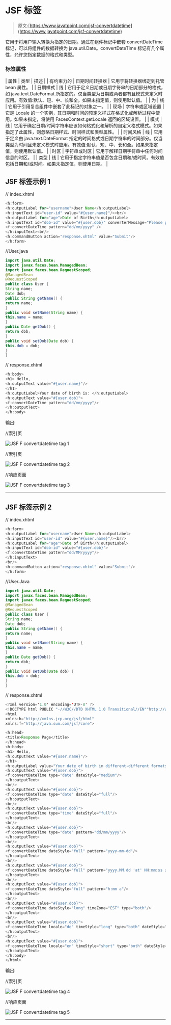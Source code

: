 # JSF <convertdatetime>标签</convertdatetime>

> 原文:[https://www.javatpoint.com/jsf-convertdatetime](https://www.javatpoint.com/jsf-convertdatetime)

它用于将用户输入转换为指定的日期。通过在组件标记中嵌套 convertDateTime 标记，可以将组件的数据转换为 java.util.Date。convertDateTime 标记有几个属性，允许您指定数据的格式和类型。

### 标签属性

| 属性 | 类型 | 描述 |
| 有约束力的 | 日期时间转换器 | 它用于将转换器绑定到托管 bean 属性。 |
| 日期样式 | 线 | 它用于定义日期或日期字符串的日期部分的格式，如 java.text.DateFormat 所指定的。仅当类型为日期或两者都有且模式未定义时应用。有效值:默认、短、中、长和全。如果未指定值，则使用默认值。 |
| 为 | 线 | 它用于引用复合组件中嵌套了此标记的对象之一。 |
| 现场 | 字符串或区域设置 | 它是 Locale 的一个实例，其日期和时间的预定义样式在格式化或解析过程中使用。如果未指定，将使用 FacesContext.getLocale 返回的区域设置。 |
| 模式 | 线 | 它用于确定日期/时间字符串应该如何格式化和解析的自定义格式模式。如果指定了此属性，则忽略日期样式、时间样式和类型属性。 |
| 时间风格 | 线 | 它用于定义由 java.text.DateFormat 指定的时间格式或日期字符串的时间部分。仅当类型为时间且未定义模式时应用。有效值:默认、短、中、长和全。如果未指定值，则使用默认值。 |
| 时区 | 字符串或时区 | 它用于解释日期字符串中任何时间信息的时区。 |
| 类型 | 线 | 它用于指定字符串值是否包含日期和/或时间。有效值包括日期和/或时间。如果未指定值，则使用日期。 |

## JSF <converterdatetime>标签示例 1</converterdatetime>

// index.xhtml

```java
<h:form>
<h:outputLabel for="username">User Name</h:outputLabel>
<h:inputText id="user-id" value="#{user.name}"/><br/>
<h:outputLabel for="age">Date of Birth</h:outputLabel>
<h:inputText id="dob-id" value="#{user.dob}" converterMessage="Please provide date of birth in dd/mm/yyyy format">
<f:convertDateTime pattern="dd/mm/yyyy" />
</h:inputText><br/>
<h:commandButton action="response.xhtml" value="Submit"/>
</h:form>

```

//User.java

```java
import java.util.Date;
import javax.faces.bean.ManagedBean;
import javax.faces.bean.RequestScoped;
@ManagedBean
@RequestScoped
public class User {
String name;
Date dob;
public String getName() {
return name;
}
public void setName(String name) {
this.name = name;
}
public Date getDob() {
return dob;
}
public void setDob(Date dob) {
this.dob = dob;
}
}

```

// response.xhtml

```java
<h:body>
<h1> Hello, 
<h:outputText value="#{user.name}"/>
</h1>
<h:outputLabel>Your date of birth is: </h:outputLabel>
<h:outputText value="#{user.dob}">
<f:convertDateTime pattern="dd/mm/yyyy"/>
</h:outputText>
</h:body>

```

输出:

//索引页

![JSF F convertdatetime tag 1](img/4f88d1fd69b8e72746295e485c6227f1.png)

//索引页

![JSF F convertdatetime tag 2](img/56978ba54b2b6717190528830acd07a2.png)

//响应页面

![JSF F convertdatetime tag 3](img/5824eee6044f78cf864f8b644d9fd5a6.png)

* * *

## JSF <converterdatetime>标签示例 2</converterdatetime>

// index.xhtml

```java
<h:form>
<h:outputLabel for="username">User Name</h:outputLabel>
<h:inputText id="user-id" value="#{user.name}"/><br/>
<h:outputLabel for="age">Date of Birth</h:outputLabel>
<h:inputText id="dob-id" value="#{user.dob}">
<f:convertDateTime pattern="dd/MM/yyyy"/>
</h:inputText>
<br/>
<h:commandButton action="response.xhtml" value="Submit"/>
</h:form>

```

//User.Java

```java
import java.util.Date;
import javax.faces.bean.ManagedBean;
import javax.faces.bean.RequestScoped;
@ManagedBean
@RequestScoped
public class User {
String name;
Date dob;
public String getName() {
return name;
}
public void setName(String name) {
this.name = name;
}
public Date getDob() {
return dob;
}
public void setDob(Date dob) {
this.dob = dob;
}
}

```

// response.xhtml

```java
<?xml version='1.0' encoding='UTF-8' ?>
<!DOCTYPE html PUBLIC "-//W3C//DTD XHTML 1.0 Transitional//EN""http://www.w3.org/TR/xhtml1/DTD/xhtml1-transitional.dtd">
<html 
xmlns:h="http://xmlns.jcp.org/jsf/html"
xmlns:f="http://java.sun.com/jsf/core">

<h:head>
<title>Response Page</title>
</h:head>
<h:body>
<h1> Hello, 
<h:outputText value="#{user.name}"/>
</h1>
<h:outputLabel value="Your date of birth in different-different formats is given below:"></h:outputLabel><br/>
<h:outputText value="#{user.dob}">
<f:convertDateTime type="date" dateStyle="medium"/>
</h:outputText>
<br/>
<h:outputText value="#{user.dob}">
<f:convertDateTime type="date" dateStyle="full"/>
</h:outputText>
<br/>
<h:outputText value="#{user.dob}">
<f:convertDateTime type="time" dateStyle="full"/>
</h:outputText>
<br/>
<h:outputText value="#{user.dob}">
<f:convertDateTime type="date" pattern="dd/mm/yyyy"/>
</h:outputText>
<br/>
<h:outputText value="#{user.dob}">
<f:convertDateTime dateStyle="full" pattern="yyyy-mm-dd"/>
</h:outputText>
<br/>
<h:outputText value="#{user.dob}">
<f:convertDateTime dateStyle="full" pattern="yyyy.MM.dd 'at' HH:mm:ss z"/>
</h:outputText>
<br/>
<h:outputText value="#{user.dob}">
<f:convertDateTime dateStyle="full" pattern="h:mm a"/>
</h:outputText>
<br/>
<h:outputText value="#{user.dob}">
<f:convertDateTime dateStyle="long" timeZone="EST" type="both"/>
</h:outputText>
<br/>
<h:outputText value="#{user.dob}">
<f:convertDateTime locale="de" timeStyle="long" type="both" dateStyle="full"/>
</h:outputText>
<br/>
<h:outputText value="#{user.dob}">
<f:convertDateTime locale="en" timeStyle="short" type="both" dateStyle="full"/>
</h:outputText>
</h:body>
</html>

```

输出:

//索引页

![JSF F convertdatetime tag 4](img/fdd3653b5205b6c0abd7b52e56a95ef6.png)

//响应页面

![JSF F convertdatetime tag 5](img/e203aaa445dfecde101a641924cd1417.png)

* * *